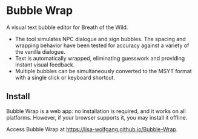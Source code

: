 # Bubble Wrap

A visual text bubble editor for Breath of the Wild.

- The tool simulates NPC dialogue and sign bubbles. The spacing and wrapping behavior have been tested for accuracy against a variety of the vanilla dialogue.
- Text is automatically wrapped, eliminating guesswork and providing instant visual feedback.
- Multiple bubbles can be simultaneously converted to the MSYT format with a single click or keyboard shortcut.

## Install

Bubble Wrap is a web app: no installation is required, and it works on all platforms. However, if your browser supports it, you may install it offline.

Access Bubble Wrap at https://lisa-wolfgang.github.io/Bubble-Wrap.
